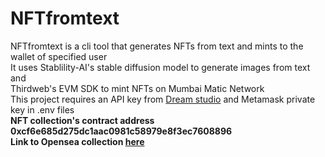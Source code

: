 # NFTfromtext
NFTfromtext is a cli tool that generates NFTs from text and mints to the wallet of specified user<br />
It uses Stablility-AI's stable diffusion model to generate images from text and <br /> Thirdweb's EVM SDK to mint NFTs on Mumbai Matic Network<br />
This project requires an API key from [Dream studio](beta.dreamstudio.ai) and Metamask private key in .env files<br />
**NFT collection's contract address 0xcf6e685d275dc1aac0981c58979e8f3ec7608896**<br />
**Link to Opensea collection [here](https://testnets.opensea.io/collection/stable-diffused-nfts)**
